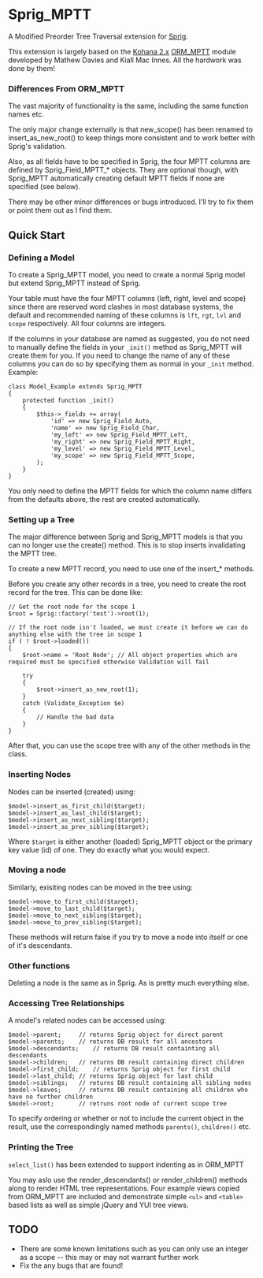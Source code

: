 # Sprig_MPTT

A Modified Preorder Tree Traversal extension for [Sprig](http://github.com/shadowhand/sprig).

This extension is largely based on the [Kohana 2.x](http://www.kohanaphp.com) 
[ORM_MPTT](http://dev.kohanaphp.com/projects/mptt) module developed by 
Mathew Davies and Kiall Mac Innes. All the hardwork was done by them!

### Differences From ORM_MPTT

The vast majority of functionality is the same, including the same function names etc.

The only major change externally is that new_scope() has been renamed to insert_as_new_root() to 
keep things more consistent and to work better with Sprig's validation.

Also, as all fields have to be specified in Sprig, the four MPTT columns are defined by Sprig_Field_MPTT_* objects. They are optional though, with Sprig_MPTT automatically creating default MPTT fields if none are specified (see below).

There may be other minor differences or bugs introduced. I'll try to fix them or point them out as I find them.

## Quick Start

### Defining a Model

To create a Sprig_MPTT model, you need to create a normal Sprig model but extend Sprig_MPTT instead of Sprig.

Your table must have the four MPTT columns (left, right, level and scope) since there are reserved word clashes in most database systems, the default and recommended naming of these columns is `lft`, `rgt`, `lvl` and `scope` respectively. All four columns are integers.

If the columns in your database are named as suggested, you do not need to manually define the fields in your `_init()` method as Sprig_MPTT will create them for you. If you need to change the name of any of these columns you can do so by specifying them as normal in your `_init` method. Example:

	class Model_Example extends Sprig_MPTT
	{
		protected function _init()
		{
			$this->_fields += array(
				'id' => new Sprig_Field_Auto,
				'name' => new Sprig_Field_Char,
				'my_left' => new Sprig_Field_MPTT_Left,
				'my_right' => new Sprig_Field_MPTT_Right,
				'my_level' => new Sprig_Field_MPTT_Level,
				'my_scope' => new Sprig_Field_MPTT_Scope,
			);
		}
	}

You only need to define the MPTT fields for which the column name differs from the defaults above, the rest are created automatically.

### Setting up a Tree

The major difference between Sprig and Sprig_MPTT models is that you can no longer use the create() method. This is to stop inserts invalidating the MPTT tree.

To create a new MPTT record, you need to use one of the insert_* methods.

Before you create any other records in a tree, you need to create the root record for the tree. This can be done like:

	// Get the root node for the scope 1
	$root = Sprig::factory('test')->root(1);
	
	// If the root node isn't loaded, we must create it before we can do anything else with the tree in scope 1
	if ( ! $root->loaded())
	{
		$root->name = 'Root Node'; // All object properties which are required must be specified otherwise Validation will fail
		
		try
		{
			$root->insert_as_new_root(1);
		}
		catch (Validate_Exception $e)
		{
			// Handle the bad data
		}
	}
	
After that, you can use the scope tree with any of the other methods in the class.

### Inserting Nodes

Nodes can be inserted (created) using:

	$model->insert_as_first_child($target);
	$model->insert_as_last_child($target);
	$model->insert_as_next_sibling($target);
	$model->insert_as_prev_sibling($target);

Where `$target` is either another (loaded) Sprig_MPTT object or the primary key value (id) of one. They do exactly what you would expect.

### Moving a node

Similarly, exisiting nodes can be moved in the tree using:

	$model->move_to_first_child($target);
	$model->move_to_last_child($target);
	$model->move_to_next_sibling($target);
	$model->move_to_prev_sibling($target);

These methods will return false if you try to move a node into itself or one of it's descendants.

### Other functions

Deleting a node is the same as in Sprig. As is pretty much everything else.

### Accessing Tree Relationships

A model's related nodes can be accessed using:

	$model->parent;		// returns Sprig object for direct parent
	$model->parents;	// returns DB result for all ancestors
	$model->descendants;	// returns DB result containting all descendants
	$model->children;	// returns DB result containing direct children
	$model->first_child;	// returns Sprig object for first child
	$model->last_child;	// returns Sprig object for last child
	$model->siblings;	// returns DB result containing all sibling nodes
	$model->leaves;		// returns DB result containing all children who have no further children
	$model->root;		// retruns root node of current scope tree

To specify ordering or whether or not to include the current object in the result, use the correspondingly named methods `parents()`, `children()` etc.

### Printing the Tree

`select_list()` has been extended to support indenting as in ORM_MPTT

You may aslo use the render_descendants() or render_children() methods along to render HTML tree representations. Four example views copied from ORM_MPTT are included and demonstrate simple `<ul>` and `<table>` based lists as well as simple jQuery and YUI tree views.

## TODO

 - There are some known limitations such as you can only use an integer as a scope -- this may or may not warrant further work
 - Fix the any bugs that are found!
	
	
	
	
	
	
	
	
	
